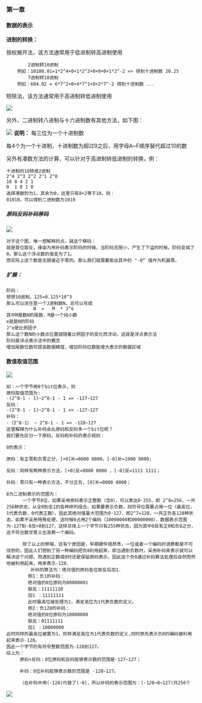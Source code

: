 ### 第一章
#### 数据的表示
**进制的转换：**
    
按权展开法，该方法通常用于低进制转高进制使用
        
            2进制转10进制
        例如：10100.01=1*2^4+0+1*2^2+0+0+0+1*2^-2 => 得到十进制数 20.25
            7进制转10进制
        例如：604.02 = 6*7^2+0+4*7^1+0+2*7^-2 得到十进制数 ...
        
短除法，该方法通常用于高进制转低进制使用

![](https://github.com/CloudsYy/Basic/tree/master/src/main/java/com/cloud/image/1.jpg)

另外，二进制转八进制与十六进制数有其他方法，如下图：

![](https://github.com/CloudsYy/Basic/tree/master/src/main/java/com/cloud/image/2.jpg)
**说明：**
每三位为一个十进制数

每4个为一个十进制，十进制数为超过9之后，用字母A~F顺序替代超过10的数

另外有凑数方法的计算，可以针对于高进制转低进制的转换，例：
    
    十进制的10转成2进制
    2^4 2^3 2^2 2^1 2^0
    16 8 4 2 1
    0  1 0 1 0
    选择凑数的为1，其余为0，这里只有8+2等于10，则：
    01010，可以得到二进制数为1010
    
##### 原码反码补码移码
![](https://github.com/CloudsYy/Basic/tree/master/src/main/java/com/cloud/image/1600011291.jpg)

    对于这个图，唯一想解释的点，就这个移码：
    就是首位取反，缘由为用补码表示阶码的时候，当阶码无限小，产生了下溢的时候，阶码变成了0，那么这个浮点数的值变为了1。
    而实际上这个数是无限接近于零的。那么我们就需要取出其中的 "-0“ 值作为机器零。
##### 扩展：
    阶码：
    想想10进制，125=0.125*10^3
    那么可以说任意一个J进制数N，总可以写成
              N  =   M  * J^e
    其中M是数N的尾数，M是一个纯小数
    e就是N的阶码
    J^e是比例因子
    那么这个数N的小数点位置就随着比例因子的变化而浮动，这就是浮点表示法
    阶码是浮点表示法中的概念
    增加尾数位数可提高数据精度，增加阶码位数能增大表示的数据区域

#### 数值取值范围
![](https://github.com/CloudsYy/Basic/tree/master/src/main/java/com/cloud/image/1600012589.jpg)
    
    如：一个字节用8个bit位表示，则
    原码取值范围为:
    -(2^8-1 - 1)~2^8-1 - 1 => -127~127
    反码：
    -(2^8-1 - 1)~2^8-1 - 1 => -127~127
    补码：
    -（2^8-1） ~ 2^8-1 - 1 => -128~127
    这里解释为什么补码会比原码和反码多一个bit位呢？
    我们要先区分一下原码、反码和补码的表示规则：
    
    0的表示：
    
    原码：有正零和负零之分，[+0]补=0000 0000，[-0]补=1000 0000;

    反码：同样有两种表示方法，[+0]反=0000 0000 ，[-0]反=1111 1111；

    补码：零只有一种表示方法，不分正负，[0]补=0000 0000；
    
    8为二进制表示的范围为：
          一个字节8位，如果采用原码表示正整数（含0），可以表达0-255，即 2^8=256，一共256种状态，从全0到全1的各种排列组合。如果要表示负数，则符号位需要占用一位（最高位，1代表负数，0代表正数），因此其绝对值最大范围为0-127，即2^7=128，一共正负各128种状态，如果不采用特殊处理，这时候0占用2个编码（10000000和00000000），数据表示范围为-127到-0及+0到127，这样总体上一个字节只有255种状态，因为其中0具有正0和负0之分，这不符合数学意义也浪费一个编码。
    
          除了以上的弊端，还有个原因是，早期硬件很昂贵，一位或者一个编码的浪费都是不可饶恕的，因此人们想到了另一种编码把负0利用起来，即当遇到负数时，采用补码来表示就可以解决这个问题，而遇到正数或0时还是保留原码表示。因此这个负0通过补码算法处理后自然而然地被利用起来，用来表示-128.
             补码的算法为：绝对值的原码各位取反后加1.
            例1：负1的补码：
            绝对值的8位原码为00000001
            取反：11111110
            加1 ：11111111
            此时最高位被处理为1，满足高位为1代表负数的定义。
            例2：负128的补码：
            绝对值的8位原码为10000000
            取反：01111111
            加1 ：10000000
    此时同样的最高位被置为1，同样满足高位为1代表负数的定义,同时原先表示负0的编码被利用起来表示-128。
    因此一个字节的有符号整数范围为-128到127。
    综上为：
         原码+反码：8位原码和反码能够表示数的范围是-127~127；
    
         补码：8位补码能够表示数的范围是 -128~127。
    
         （在补码中用(-128)代替了(-0)，所以补码的表示范围为：(-128~0~127)共256个
![](https://github.com/CloudsYy/Basic/tree/master/src/main/java/com/cloud/image/20180919205255221.png)
    
    
    
    
